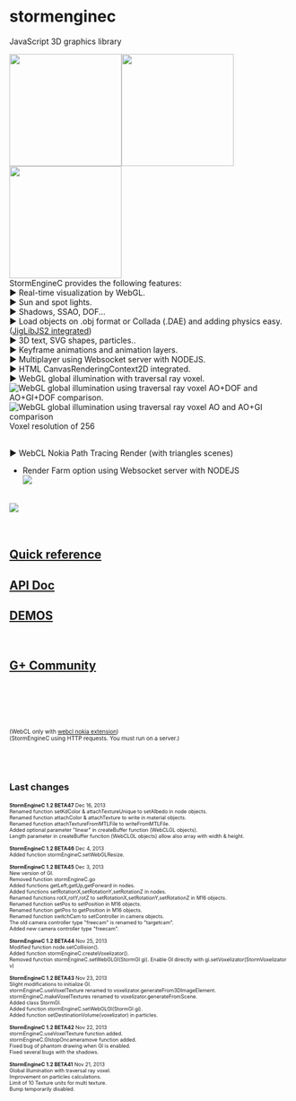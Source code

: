 stormenginec
============

JavaScript 3D graphics library

<img width="200" src="http://stormcolour.appspot.com/CONTENT/stormviewer/elmarquesado/image.jpg" /><img width="200" src="http://stormcolour.appspot.com/CONTENT/stormviewer/sibenik/image.jpg" /><img width="200" src="http://stormcolour.appspot.com/CONTENT/stormviewer/embalse/image.jpg" />
<br />
StormEngineC provides the following features:<br />
► Real-time visualization by WebGL.<br />
► Sun and spot lights.<br />
► Shadows, SSAO, DOF...<br />
► Load objects on .obj format or Collada (.DAE) and adding physics easy. (<a href="http://brokstuk.com/jiglibjs2/" target="_blank">JigLibJS2 integrated</a>)
<br />
► 3D text, SVG shapes, particles..<br />
► Keyframe animations and animation layers.<br />
► Multiplayer using Websocket server with NODEJS.<br />
► HTML CanvasRenderingContext2D integrated.<br />
► WebGL global illumination with traversal ray voxel.<br />
<img alt="WebGL global illumination using traversal ray voxel" src="http://stormcolour.appspot.com/CONTENT/stormviewer/live/voxelGI.jpg" />
AO+DOF and AO+GI+DOF comparison.<br />
<img alt="WebGL global illumination using traversal ray voxel" src="http://stormcolour.appspot.com/CONTENT/stormviewer/live/sibenikGI.jpg" />
AO and AO+GI comparison
<br />
Voxel resolution of 256
<br />
<br />

► WebCL Nokia Path Tracing Render (with triangles scenes)<br />
- Render Farm option using Websocket server with NODEJS<br />
<a href="http://stormcolour.appspot.com/?sec=stormViewer&secb=webcl-path-tracing" target="_blank"><img src="http://stormcolour.appspot.com/CONTENT/stormviewer/webcl-path-tracing/image.jpg" /></a>
<br />
<a href="http://stormcolour.appspot.com/?sec=stormViewer&secb=webcl-path-tracing-interior" target="_blank"><img src="http://stormcolour.appspot.com/CONTENT/stormviewer/webcl-path-tracing-interior/image.jpg" /></a>
<br />
<br />
<br />
<h2><a href="http://code.google.com/p/stormenginec/wiki/StormEngineC_1_2">Quick reference</a></h2>
<h2><a href="http://stormcolour.appspot.com/CONTENT/StormEngineC-1.2-API-Doc/StormEngineC.html">API Doc</a></h2>
<h2><a href="http://stormcolour.appspot.com/?sec=stormViewer">DEMOS</a></h2>
<br />
<h2><a href="https://plus.google.com/u/0/communities/104803988390152921139">G+ Community</a></h2>
<br />
<br />
<br />
<br />

<span style="font-size:10px">(WebCL only with <a href="http://webcl.nokiaresearch.com/">webcl nokia extension</a>)</span><br />
<span style="font-size:10px">(StormEngineC using HTTP requests. You must run on a server.)</span>

<br />
<br />
<h3>Last changes</h3>
<div style="font-size:9px">

<b>StormEngineC 1.2 BETA47</b> Dec 16, 2013<br />
Renamed function setKdColor & attachTextureUnique to setAlbedo in node objects.<br />
Renamed function attachColor & attachTexture to write in material objects.<br />
Renamed function attachTextureFromMTLFile to writeFromMTLFile.<br />
Added optional parameter "linear" in createBuffer function (WebCLGL objects).<br />
Length parameter in createBuffer function (WebCLGL objects) allow also array with width & height.<br />
<br />
<b>StormEngineC 1.2 BETA46</b> Dec 4, 2013<br />
Added function stormEngineC.setWebGLResize.<br />
<br />
<b>StormEngineC 1.2 BETA45</b> Dec 3, 2013<br />
New version of GI.<br />
Removed function stormEngineC.go<br />
Added functions getLeft,getUp,getForward in nodes.<br />
Added functions setRotationX,setRotationY,setRotationZ in nodes.<br />
Renamed functions rotX,rotY,rotZ to setRotationX,setRotationY,setRotationZ in M16 objects.<br />
Renamed function setPos to setPosition in M16 objects.<br />
Renamed function getPos to getPosition in M16 objects.<br />
Renamed function switchCam to setController in camera objects.<br />
The old camera controller type "freecam" is renamed to "targetcam".<br />
Added new camera controller type "freecam".<br />
<br />
<b>StormEngineC 1.2 BETA44</b> Nov 25, 2013<br />
Modified function node.setCollision().<br />
Added function stormEngineC.createVoxelizator().<br />
Removed function stormEngineC.setWebGLGI(StormGI gi). Enable GI directly with gi.setVoxelizator(StormVoxelizator v)<br />
<br />
<b>StormEngineC 1.2 BETA43</b> Nov 23, 2013<br />
Slight modifications to initialize GI.<br />
stormEngineC.useVoxelTexture renamed to voxelizator.generateFrom3DImageElement.<br />
stormEngineC.makeVoxelTextures renamed to voxelizator.generateFromScene.<br />
Added class StormGI.<br />
Added function stormEngineC.setWebGLGI(StormGI gi).<br />
Added function setDestinationVolume(voxelizator) in particles.<br />
<br />
<b>StormEngineC 1.2 BETA42</b> Nov 22, 2013<br />
stormEngineC.useVoxelTexture function added.<br />
stormEngineC.GIstopOncameramove function added.<br />
Fixed bug of phantom drawing when GI is enabled.<br />
Fixed several bugs with the shadows.<br />
<br />
<b>StormEngineC 1.2 BETA41</b> Nov 21, 2013<br />
Global illumination with traversal ray voxel.<br />
Improvement on particles calculations.<br />
Limit of 10 Texture units for multi texture.<br />
Bump temporarily disabled.<br />
<br />

</div>